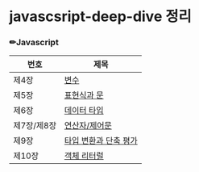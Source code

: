 # javascsript-deep-dive 정리


### ✏Javascript
|번호|제목
|------|---
|제4장|[변수](https://velog.io/@rmso00/04%EC%9E%A5-%EB%B3%80%EC%88%98-cltl2fh4 "변수")
|제5장|[표현식과 문](https://velog.io/@rmso00/05%EC%9E%A5-%ED%91%9C%ED%98%84%EC%8B%9D%EA%B3%BC-%EB%AC%B8-06%EC%9E%A5-%EB%8D%B0%EC%9D%B4%ED%84%B0-%ED%83%80%EC%9E%85 "표현식과 문")
|제6장|[데이터 타입](https://velog.io/@rmso00/07%EC%9E%A5-%EC%97%B0%EC%82%B0%EC%9E%90 "데이터 타입")
|제7장/제8장|[연산자/제어문](https://velog.io/@rmso00/8%EC%9E%A5-%EC%A0%9C%EC%96%B4%EB%AC%B8 "연산자")
|제9장|[타입 변환과 단축 평가](https://velog.io/@rmso00/09%EC%9E%A5-%ED%83%80%EC%9E%85-%EB%B3%80%ED%99%98%EA%B3%BC-%EB%8B%A8%EC%B6%95-%ED%8F%89%EA%B0%80 "타입 변환과 단축 평가")
|제10장|[객체 리터럴](https://velog.io/@rmso00/%EC%A0%9C10%EC%9E%A5-%EA%B0%9D%EC%B2%B4-%EB%A6%AC%ED%84%B0%EB%9F%B4 "객체 리터럴")
